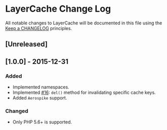 # LayerCache Change Log

All notable changes to LayerCache will be documented in this file using the [Keep a CHANGELOG](http://keepachangelog.com/) principles.

## [Unreleased]

## [1.0.0] - 2015-12-31

### Added

* Implemented namespaces.
* Implemented [#16](https://github.com/smottt/layercache/issues/16): `del()` method for invalidating specific cache keys.
* Added `Aerospike` support.

### Changed

* Only PHP 5.6+ is supported.
